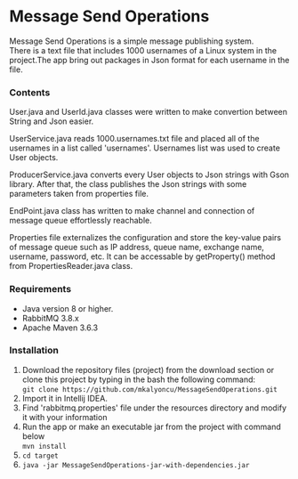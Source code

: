 # Message Send Operations

Message Send Operations is a simple message publishing system.  
There is a text file that includes 1000 usernames of a Linux system in the project.The app bring out packages in Json format for each username in the file.

### Contents

User.java and UserId.java classes were written to make convertion between String and Json easier. 

UserService.java reads 1000.usernames.txt file and placed all of the usernames in a list called 'usernames'. Usernames list was used to create User objects.

ProducerService.java converts every User objects to Json strings with Gson library. After that, the class publishes the Json strings with some parameters taken from properties file.

EndPoint.java class has written to make channel and connection of message queue effortlessly reachable.  

Properties file externalizes the configuration and store the key-value pairs of message queue such as IP address, queue name, exchange name, username, password, etc. It can be accessable by getProperty() method from PropertiesReader.java class.



### Requirements  

* Java version 8 or higher.  
* RabbitMQ 3.8.x
* Apache Maven 3.6.3

### Installation

1. Download the repository files (project) from the download section or clone this project by typing in the bash the following command:  
``
git clone https://github.com/mkalyoncu/MessageSendOperations.git
``
2. Import it in Intellij IDEA.  
3. Find 'rabbitmq.properties' file under the resources directory and modify it with your information
4. Run the app or make an executable jar from the project with command below  
``
mvn install
``    
5. ``` cd target ```  
6. ``` java -jar MessageSendOperations-jar-with-dependencies.jar ```

